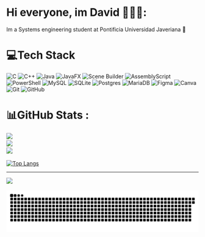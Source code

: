# Hi everyone, im David 🏀🎯🍀:
Im a Systems engineering student at Pontificia Universidad Javeriana 🏫

# 💻Tech Stack
![C](https://img.shields.io/badge/c-%2300599C.svg?style=for-the-badge&logo=c&logoColor=white) ![C++](https://img.shields.io/badge/c++-%2300599C.svg?style=for-the-badge&logo=c%2B%2B&logoColor=white) ![Java](https://img.shields.io/badge/java-%23ED8B00.svg?style=for-the-badge&logo=openjdk&logoColor=white) ![JavaFX](https://img.shields.io/badge/JavaFX-%23007396.svg?style=for-the-badge&logo=java&logoColor=white) ![Scene Builder](https://img.shields.io/badge/Scene%20Builder-%23FFA500.svg?style=for-the-badge&logo=java&logoColor=white) ![AssemblyScript](https://img.shields.io/badge/assembly%20script-%23000000.svg?style=for-the-badge&logo=assemblyscript&logoColor=white) ![PowerShell](https://img.shields.io/badge/PowerShell-%235391FE.svg?style=for-the-badge&logo=powershell&logoColor=white) ![MySQL](https://img.shields.io/badge/mysql-4479A1.svg?style=for-the-badge&logo=mysql&logoColor=white) ![SQLite](https://img.shields.io/badge/sqlite-%2307405e.svg?style=for-the-badge&logo=sqlite&logoColor=white) ![Postgres](https://img.shields.io/badge/postgres-%23316192.svg?style=for-the-badge&logo=postgresql&logoColor=white) ![MariaDB](https://img.shields.io/badge/MariaDB-003545?style=for-the-badge&logo=mariadb&logoColor=white) ![Figma](https://img.shields.io/badge/figma-%23F24E1E.svg?style=for-the-badge&logo=figma&logoColor=white) ![Canva](https://img.shields.io/badge/Canva-%2300C4CC.svg?style=for-the-badge&logo=Canva&logoColor=white) ![Git](https://img.shields.io/badge/git-%23F05033.svg?style=for-the-badge&logo=git&logoColor=white) ![GitHub](https://img.shields.io/badge/github-%23121011.svg?style=for-the-badge&logo=github&logoColor=white)
# 📊GitHub Stats :
![](https://github-readme-stats.vercel.app/api?username=david-rodj&theme=merko&hide_border=false&include_all_commits=true&count_private=true)<br/>
![](https://github-readme-streak-stats.herokuapp.com/?user=david-rodj&theme=merko&hide_border=false)<br/>
![](https://github-readme-stats.vercel.app/api/top-langs/?username=david-rodj&theme=merko&hide_border=false&include_all_commits=true&count_private=true&layout=compact)

[![Top Langs](https://github-readme-stats-git-masterrstaa-rickstaa.vercel.app/api/top-langs/?username=david-rodj&theme=merko)](https://github.com/david-rodj/github-readme-stats)


---
[![](https://visitcount.itsvg.in/api?id=david-rodj&icon=0&color=3)](https://visitcount.itsvg.in)

<picture>
  <source media="(prefers-color-scheme: dark)" srcset="https://raw.githubusercontent.com/david-rodj/david-rodj/output/github-snake-dark.svg" />
  <source media="(prefers-color-scheme: light)" srcset="https://raw.githubusercontent.com/david-rodj/david-rodj/output/github-snake.svg" />
  <img alt="github-snake" src="https://raw.githubusercontent.com/david-rodj/david-rodj/output/github-snake.svg" />
</picture>
